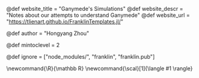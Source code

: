 <!--
Add here global page variables to use throughout your
website.
The website_* must be defined for the RSS to work
-->
@def website_title = "Ganymede's Simulations"
@def website_descr = "Notes about our attempts to understand Ganymede"
@def website_url   = "https://tlienart.github.io/FranklinTemplates.jl/"

@def author = "Hongyang Zhou"

@def mintoclevel = 2

<!--
Add here files or directories that should be ignored by Franklin, otherwise
these files might be copied and, if markdown, processed by Franklin which
you might not want. Indicate directories by ending the name with a `/`.
-->
@def ignore = ["node_modules/", "franklin", "franklin.pub"]

<!--
Add here global latex commands to use throughout your
pages. It can be math commands but does not need to be.
For instance:
* \newcommand{\phrase}{This is a long phrase to copy.}
-->
\newcommand{\R}{\mathbb R}
\newcommand{\scal}[1]{\langle #1 \rangle}
